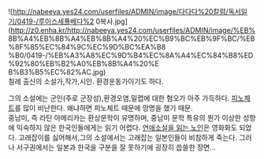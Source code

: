 ![http://nabeeya.yes24.com/userfiles/ADMIN/image/다다다%20칼럼/독서일기/0419-/루이스세풀베다%2
0복사.jpg](http://z0.enha.kr/http://nabeeya.yes24.com/userfiles/ADMIN/image/%EB%
8B%A4%EB%8B%A4%EB%8B%A4%20%EC%B9%BC%EB%9F%BC/%EB%8F%85%EC%84%9C%EC%9D%BC%EA%B8
%B0/0419-/%EB%A3%A8%EC%9D%B4%EC%8A%A4%EC%84%B8%ED%92%80%EB%B2%A0%EB%8B%A4%20%E
B%B3%B5%EC%82%AC.jpg)  
칠레 출신의 소설가,작가,시인. 환경운동가이기도 하다.

그의 소설에는 군인(주로 군장성),환경오염,밀렵에 대한 혐오가 아주 가득하다.
[피노체트](%ED%94%BC%EB%85%B8%EC%B2%B4%ED%8A%B8.md)를 많이 비난한다. 왜냐하면 피노체트 때문에 망명을
했기 때문.  
중남미, 즉 라틴 아메리카는 환상문학이 유명하며, 중남미 문학 특유의 뭔가 이상한 성향에 익숙하지 않은 한국인들에게는 읽기 어렵다.
[연애소설을 읽는 노인](%EC%97%B0%EC%95%A0%EC%86%8C%EC%84%A4%EC%9D%84%20%EC%9D%BD%EB%8A%94%20%EB%85%B8%EC%9D%B8.md)은 영화화도 되었다. 고래잡이를 싫어해서,그의 소설에서는 고래잡는 일본인들이 비참하게
죽는다. 그러나 서구권에서는 일본과 한국을 구분을 잘 못하기에 굉장히 씁쓸한 장면...

